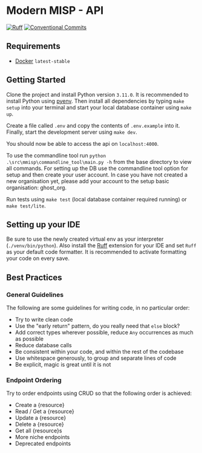 # Modern MISP - API

[![Ruff](https://img.shields.io/endpoint?url=https://raw.githubusercontent.com/astral-sh/ruff/main/assets/badge/v2.json)](https://github.com/astral-sh/ruff) [![Conventional Commits](https://img.shields.io/badge/Conventional_Commits-1.0.0-orange.svg)](https://conventionalcommits.org)

## Requirements

- [Docker](https://www.docker.com) `latest-stable`

## Getting Started

Clone the project and install Python version `3.11.0`. It is recommended to install Python using [pyenv](https://github.com/pyenv/pyenv#installation). Then install all dependencies by typing `make setup` into your terminal and start your local database container using `make up`.

Create a file called `.env` and copy the contents of `.env.example` into it. Finally, start the development server using `make dev`.

You should now be able to access the api on `localhost:4000`.

To use the commandline tool run `python .\src\mmisp\commandline_tool\main.py -h` from the base directory to view all commands.
For setting up the DB use the commandline tool option for setup and then create your user account. In case you have not created a new organisation yet, please add your account to the setup basic organisation: ghost_org.

Run tests using `make test` (local database container required running) or `make test/lite`.

## Setting up your IDE

Be sure to use the newly created virtual env as your interpreter (`./venv/bin/python`). Also install the [Ruff](https://docs.astral.sh/ruff/integrations/) extension for your IDE and set `Ruff` as your default code formatter. It is recommended to activate formatting your code on every save.

## Best Practices

### General Guidelines

The following are some guidelines for writing code, in no particular order:

- Try to write clean code
- Use the "early return" pattern, do you really need that `else` block?
- Add correct types wherever possible, reduce `Any` occurrences as much as possible
- Reduce database calls
- Be consistent within your code, and within the rest of the codebase
- Use whitespace generously, to group and separate lines of code
- Be explicit, magic is great until it is not

### Endpoint Ordering

Try to order endpoints using CRUD so that the following order is achieved:

- Create a {resource}
- Read / Get a {resource}
- Update a {resource}
- Delete a {resource}
- Get all {resource}s
- More niche endpoints
- Deprecated endpoints

